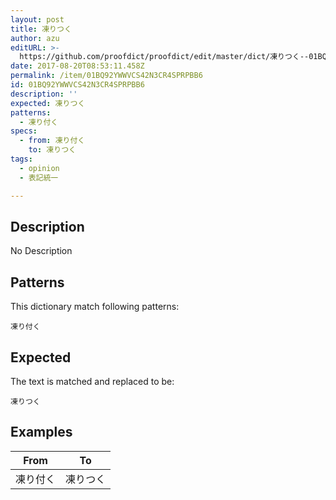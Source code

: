 ```yaml
---
layout: post
title: 凍りつく
author: azu
editURL: >-
  https://github.com/proofdict/proofdict/edit/master/dict/凍りつく--01BQ92YWWVCS42N3CR4SPRPBB6.yml
date: 2017-08-20T08:53:11.458Z
permalink: /item/01BQ92YWWVCS42N3CR4SPRPBB6
id: 01BQ92YWWVCS42N3CR4SPRPBB6
description: ''
expected: 凍りつく
patterns:
  - 凍り付く
specs:
  - from: 凍り付く
    to: 凍りつく
tags:
  - opinion
  - 表記統一

---
```


## Description

No Description 

## Patterns

This dictionary match following patterns:

    凍り付く

## Expected

The text is matched and replaced to be:

    凍りつく

## Examples

| From | To   |
| ---- | ---- |
| 凍り付く | 凍りつく |
